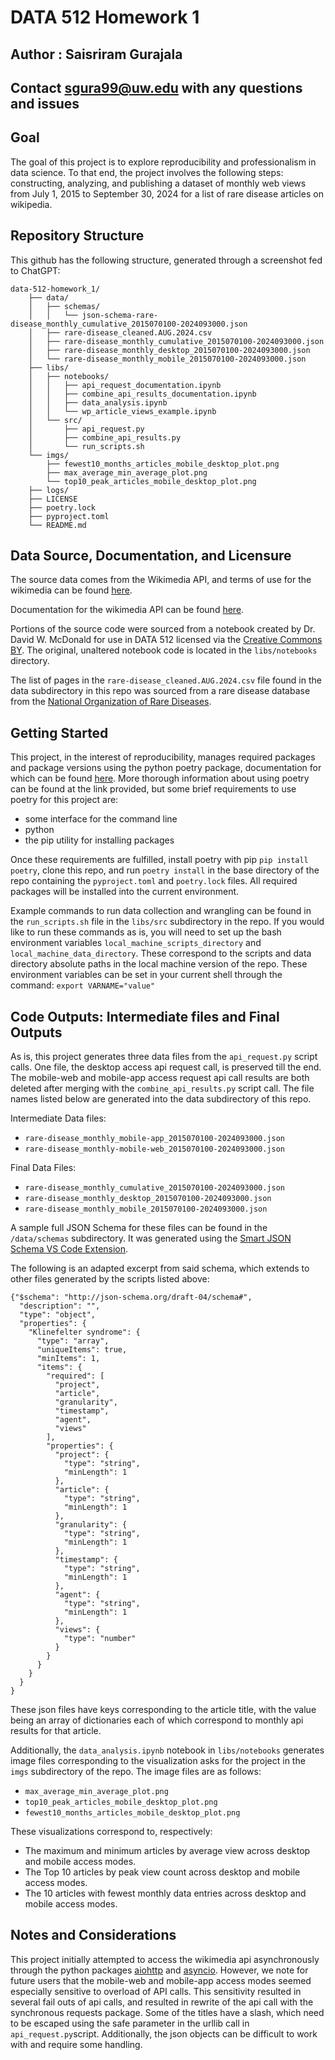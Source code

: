 # DATA 512 Homework 1
## Author : Saisriram Gurajala
## Contact sgura99@uw.edu with any questions and issues

## Goal

The goal of this project is to explore reproducibility and professionalism in data science. To that end, the project involves the following steps: constructing, analyzing, and publishing a dataset of monthly web views from July 1, 2015 to September 30, 2024 for a list of rare disease articles on wikipedia. 

## Repository Structure 

This github has the following structure, generated through a screenshot fed to ChatGPT:

```
data-512-homework_1/
	├── data/
	│	├── schemas/
	│	│	└── json-schema-rare-disease_monthly_cumulative_2015070100-2024093000.json
	│	├── rare-disease_cleaned.AUG.2024.csv
	│	├── rare-disease_monthly_cumulative_2015070100-2024093000.json
	│	├── rare-disease_monthly_desktop_2015070100-2024093000.json
	│	└── rare-disease_monthly_mobile_2015070100-2024093000.json
	├── libs/
	│	├── notebooks/
	│	│	├── api_request_documentation.ipynb
	│	│	├── combine_api_results_documentation.ipynb
	│	│	├── data_analysis.ipynb
	│	│	└── wp_article_views_example.ipynb
	│	└── src/
	│		├── api_request.py
	│		├── combine_api_results.py
	│		└── run_scripts.sh
	└── imgs/
		├── fewest10_months_articles_mobile_desktop_plot.png
		├── max_average_min_average_plot.png
		└── top10_peak_articles_mobile_desktop_plot.png
	├── logs/
	├── LICENSE
	├── poetry.lock
	├── pyproject.toml
	└── README.md
```

## Data Source, Documentation, and Licensure 

The source data comes from the Wikimedia API, and terms of use for the wikimedia can be found [here](https://foundation.wikimedia.org/wiki/Policy:Terms_of_Use). 

Documentation for the wikimedia API can be found [here](https://doc.wikimedia.org/generated-data-platform/aqs/analytics-api/). 

Portions of the source code were sourced from a notebook created by Dr. David W. McDonald for use in DATA 512 licensed via the [Creative Commons BY](https://creativecommons.org/licenses/by/4.0/). The original, unaltered notebook code is located in the `libs/notebooks` directory. 

The list of pages in the `rare-disease_cleaned.AUG.2024.csv` file found in the data subdirectory in this repo was sourced from a rare disease database from the [National Organization of Rare Diseases](https://rarediseases.org/). 

## Getting Started 

This project, in the interest of reproducibility, manages required packages and package versions using the python poetry package, documentation for which can be found [here](https://python-poetry.org/docs/). More thorough information about using poetry can be found at the link provided, but some brief requirements to use poetry for this project are: 
- some interface for the command line
- python
- the pip utility for installing packages 

Once these requirements are fulfilled, install poetry with pip `pip install poetry`, clone this repo, and run
`poetry install` in the base directory of the repo containing the `pyproject.toml` and `poetry.lock` files. All required packages will be installed into the current environment.

Example commands to run data collection and wrangling can be found in the `run_scripts.sh` file in the `libs/src` subdirectory in the repo. If you would like to run these commands as is, you will need to set up the bash environment variables `local_machine_scripts_directory` and `local_machine_data_directory`. These correspond to the scripts and data directory absolute paths in the local machine version of the repo. These environment variables can be set in your current shell through the command:
`export VARNAME="value"`

## Code Outputs: Intermediate files and Final Outputs

As is, this project generates three data files from the `api_request.py` script calls. One file, the desktop access api request call, is preserved till the end. The mobile-web and mobile-app access request api call results are both deleted after merging with the `combine_api_results.py` script call. The file names listed below are generated into the data subdirectory of this repo.

Intermediate Data files:
- `rare-disease_monthly_mobile-app_2015070100-2024093000.json`
- `rare-disease_monthly-mobile-web_2015070100-2024093000.json`

Final Data Files:
- `rare-disease_monthly_cumulative_2015070100-2024093000.json`
- `rare-disease_monthly_desktop_2015070100-2024093000.json`
- `rare-disease_monthly_mobile_2015070100-2024093000.json`

A sample full JSON Schema for these files can be found in the `/data/schemas` subdirectory. It was generated using the 
[Smart JSON Schema VS Code Extension](https://marketplace.visualstudio.com/items?itemName=FabianReyes.smart-json-schema). 

The following is an adapted excerpt from said schema, which extends to other files generated by the scripts listed above: 

```
{"$schema": "http://json-schema.org/draft-04/schema#",
  "description": "",
  "type": "object",
  "properties": {
    "Klinefelter syndrome": {
      "type": "array",
      "uniqueItems": true,
      "minItems": 1,
      "items": {
        "required": [
          "project",
          "article",
          "granularity",
          "timestamp",
          "agent",
          "views"
        ],
        "properties": {
          "project": {
            "type": "string",
            "minLength": 1
          },
          "article": {
            "type": "string",
            "minLength": 1
          },
          "granularity": {
            "type": "string",
            "minLength": 1
          },
          "timestamp": {
            "type": "string",
            "minLength": 1
          },
          "agent": {
            "type": "string",
            "minLength": 1
          },
          "views": {
            "type": "number"
          }
        }
      }
    }
  }
}
```

These json files have keys corresponding to the article title, with the value being an array of dictionaries each of which correspond to monthly api results for that article. 

Additionally, the `data_analysis.ipynb` notebook in `libs/notebooks` generates image files corresponding to the visualization asks for the project in the `imgs` subdirectory of the repo. The image files are as follows:
- `max_average_min_average_plot.png`
- `top10_peak_articles_mobile_desktop_plot.png`
- `fewest10_months_articles_mobile_desktop_plot.png`

These visualizations correspond to, respectively:
- The maximum and minimum articles by average view across desktop and mobile access modes.
- The Top 10 articles by peak view count across desktop and mobile access modes.
- The 10 articles with fewest monthly data entries across desktop and mobile access modes. 

## Notes and Considerations

This project initially attempted to access the wikimedia api asynchronously through the python packages [aiohttp](https://docs.aiohttp.org/en/stable/) and [asyncio](https://docs.python.org/3/library/asyncio.html). However, we note for future users that the mobile-web and mobile-app access modes seemed especially sensitive to overload of API calls. This sensitivity resulted in several fail outs of api calls, and resulted in rewrite of the api call with the synchronous requests package. Some of the titles have a slash, which need to be escaped using the safe parameter in the urllib call in `api_request.py`script. Additionally, the json objects can be difficult to work with and require some handling. 

